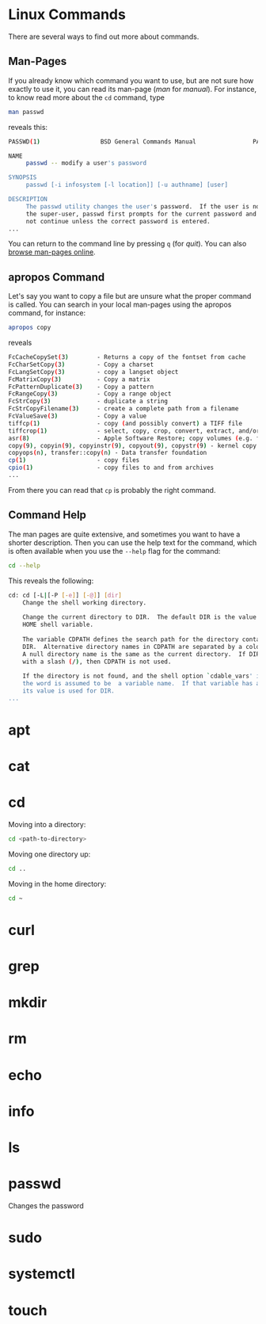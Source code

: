 # Linux Commands

There are several ways to find out more about commands. 

## Man-Pages

If you already know which command you want to use, but are not sure how exactly to use it, you can read its man-page (_man_ for _manual_). For instance, to know read more about the `cd` command, type 

```bash
man passwd
```

reveals this:

```bash
PASSWD(1)                 BSD General Commands Manual                PASSWD(1)

NAME
     passwd -- modify a user's password

SYNOPSIS
     passwd [-i infosystem [-l location]] [-u authname] [user]

DESCRIPTION
     The passwd utility changes the user's password.  If the user is not
     the super-user, passwd first prompts for the current password and will
     not continue unless the correct password is entered.
...
```

You can return to the command line by pressing `q` (for _quit_).
You can also [browse man-pages online](http://man7.org/linux/man-pages/dir_all_alphabetic.html).


## apropos Command

Let's say you want to copy a file but are unsure what the proper command is called. You can search in your local man-pages using the apropos command, for instance:

```bash
apropos copy
```

reveals

```bash
FcCacheCopySet(3)        - Returns a copy of the fontset from cache
FcCharSetCopy(3)         - Copy a charset
FcLangSetCopy(3)         - copy a langset object
FcMatrixCopy(3)          - Copy a matrix
FcPatternDuplicate(3)    - Copy a pattern
FcRangeCopy(3)           - Copy a range object
FcStrCopy(3)             - duplicate a string
FcStrCopyFilename(3)     - create a complete path from a filename
FcValueSave(3)           - Copy a value
tiffcp(1)                - copy (and possibly convert) a TIFF file
tiffcrop(1)              - select, copy, crop, convert, extract, and/or process one or more TIFF files
asr(8)                   - Apple Software Restore; copy volumes (e.g. from disk images)
copy(9), copyin(9), copyinstr(9), copyout(9), copystr(9) - kernel copy functions
copyops(n), transfer::copy(n) - Data transfer foundation
cp(1)                    - copy files
cpio(1)                  - copy files to and from archives
...
```

From there you can read that `cp` is probably the right command.



## Command Help

The man pages are quite extensive, and sometimes you want to have a shorter description. Then you can use the help text for the command, which is often available when you use the `--help` flag for the command:

```bash
cd --help
```

This reveals the following:

```bash
cd: cd [-L|[-P [-e]] [-@]] [dir]
    Change the shell working directory.
   
    Change the current directory to DIR.  The default DIR is the value of the
    HOME shell variable.
   
    The variable CDPATH defines the search path for the directory containing
    DIR.  Alternative directory names in CDPATH are separated by a colon (:).
    A null directory name is the same as the current directory.  If DIR begins
    with a slash (/), then CDPATH is not used.
   
    If the directory is not found, and the shell option `cdable_vars' is set,
    the word is assumed to be  a variable name.  If that variable has a value,
    its value is used for DIR.
...
```


# apt

# cat

# cd


Moving into a directory:

```bash 
cd <path-to-directory>
```

Moving one directory up:

```bash
cd ..
```

Moving in the home directory:

```bash
cd ~
```

# curl

# grep

# mkdir



# rm

# echo

# info

# ls

# passwd

Changes the password


# sudo

# systemctl

# touch

